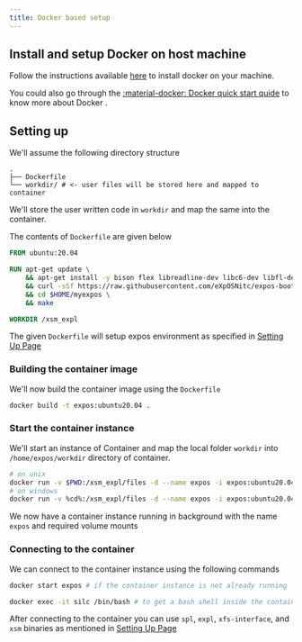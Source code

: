 ```yaml
---
title: Docker based setup
---
```


## Install and setup Docker on host machine

Follow the instructions available [here](https://docs.docker.com/get-docker/) to install docker on your machine.

You could also go through the [:material-docker: Docker quick start quide](https://docs.docker.com/get-started/) to know more about Docker .

## Setting up 

We'll assume the following directory structure

``` plaintext
.
├── Dockerfile
└── workdir/ # <- user files will be stored here and mapped to container
```

We'll store the user written code in `workdir` and map the same into the container.

The contents of `Dockerfile` are given below

``` dockerfile
FROM ubuntu:20.04

RUN apt-get update \
    && apt-get install -y bison flex libreadline-dev libc6-dev libfl-dev wget vim make unzip gcc curl build-essential \
    && curl -sSf https://raw.githubusercontent.com/eXpOSNitc/expos-bootstrap/main/download.sh | sh \
    && cd $HOME/myexpos \
    && make 

WORKDIR /xsm_expl
```

The given `Dockerfile` will setup expos environment as specified in [Setting Up Page](./setting-up.md)

### Building the container image

We'll now build the container image using the `Dockerfile`

```sh
docker build -t expos:ubuntu20.04 .
```

### Start the container instance

We'll start an instance of Container and map the local folder `workdir` into `/home/expos/workdir` directory of container.

```sh
# on unix
docker run -v $PWD:/xsm_expl/files -d --name expos -i expos:ubuntu20.04 
# on windows
docker run -v %cd%:/xsm_expl/files -d --name expos -i expos:ubuntu20.04
```

We now have a container instance running in background with the name `expos` and required volume mounts

### Connecting to the container

We can connect to the container instance using the following commands

```sh
docker start expos # if the container instance is not already running

docker exec -it silc /bin/bash # to get a bash shell inside the container
```

After connecting to the container you can use `spl`, `expl`, `xfs-interface`, and `xsm` binaries as mentioned in [Setting Up Page](./setting-up.md)